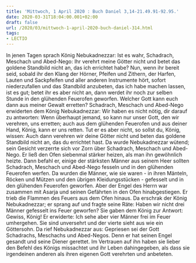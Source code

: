```yaml
---
title: 'Mittwoch, 1 April 2020 : Buch Daniel 3,14-21.49.91-92.95.'
date: 2020-03-31T18:04:00.001+02:00
draft: false
url: /2020/03/mittwoch-1-april-2020-buch-daniel-314.html
tags: 
- LECTIO
---
```


In jenen Tagen sprach König Nebukadnezzar: Ist es wahr, Schadrach, Meschach und Abed-Nego: Ihr verehrt meine Götter nicht und betet das goldene Standbild nicht an, das ich errichtet habe? Nun, wenn ihr bereit seid, sobald ihr den Klang der Hörner, Pfeifen und Zithern, der Harfen, Lauten und Sackpfeifen und aller anderen Instrumente hört, sofort niederzufallen und das Standbild anzubeten, das ich habe machen lassen, ist es gut; betet ihr es aber nicht an, dann werdet ihr noch zur selben Stunde in den glühenden Feuerofen geworfen. Welcher Gott kann euch dann aus meiner Gewalt erretten? Schadrach, Meschach und Abed-Nego erwiderten dem König Nebukadnezzar: Wir haben es nicht nötig, dir darauf zu antworten: Wenn überhaupt jemand, so kann nur unser Gott, den wir verehren, uns erretten; auch aus dem glühenden Feuerofen und aus deiner Hand, König, kann er uns retten. Tut er es aber nicht, so sollst du, König, wissen: Auch dann verehren wir deine Götter nicht und beten das goldene Standbild nicht an, das du errichtet hast. Da wurde Nebukadnezzar wütend; sein Gesicht verzerrte sich vor Zorn über Schadrach, Meschach und Abed-Nego. Er ließ den Ofen siebenmal stärker heizen, als man ihn gewöhnlich heizte. Dann befahl er, einige der stärksten Männer aus seinem Heer sollten Schadrach, Meschach und Abed-Nego fesseln und in den glühenden Feuerofen werfen. Da wurden die Männer, wie sie waren - in ihren Mänteln, Röcken und Mützen und den übrigen Kleidungsstücken - gefesselt und in den glühenden Feuerofen geworfen. Aber der Engel des Herrn war zusammen mit Asarja und seinen Gefährten in den Ofen hinabgestiegen. Er trieb die Flammen des Feuers aus dem Ofen hinaus. Da erschrak der König Nebukadnezzar; er sprang auf und fragte seine Räte: Haben wir nicht drei Männer gefesselt ins Feuer geworfen? Sie gaben dem König zur Antwort: Gewiss, König! Er erwiderte: Ich sehe aber vier Männer frei im Feuer umhergehen. Sie sind unversehrt und der vierte sieht aus wie ein Göttersohn. Da rief Nebukadnezzar aus: Gepriesen sei der Gott Schadrachs, Meschachs und Abed-Negos. Denn er hat seinen Engel gesandt und seine Diener gerettet. Im Vertrauen auf ihn haben sie lieber den Befehl des Königs missachtet und ihr Leben dahingegeben, als dass sie irgendeinen anderen als ihren eigenen Gott verehrten und anbeteten.